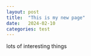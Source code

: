 ```yaml
---
layout: post
title:  "This is my new page"
date:   2024-02-10
categories: test
---
```

lots of interesting things
